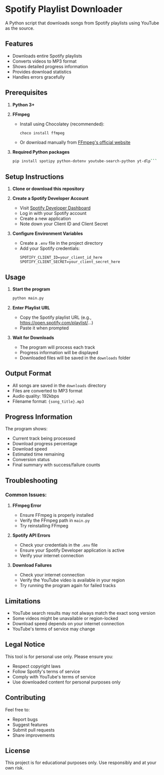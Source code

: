 # Spotify Playlist Downloader

A Python script that downloads songs from Spotify playlists using YouTube as the source.

## Features

- Downloads entire Spotify playlists
- Converts videos to MP3 format
- Shows detailed progress information
- Provides download statistics
- Handles errors gracefully

## Prerequisites

1. **Python 3+**
2. **FFmpeg**
   - Install using Chocolatey (recommended):
     ```bash
     choco install ffmpeg
     ```
   - Or download manually from [FFmpeg's official website](https://ffmpeg.org/download.html)

3. **Required Python packages**
   ```bash
   pip install spotipy python-dotenv youtube-search-python yt-dlp```

## Setup Instructions

1. **Clone or download this repository**

2. **Create a Spotify Developer Account**
   - Visit [Spotify Developer Dashboard](https://developer.spotify.com/dashboard)
   - Log in with your Spotify account
   - Create a new application
   - Note down your Client ID and Client Secret

3. **Configure Environment Variables**
   - Create a `.env` file in the project directory
   - Add your Spotify credentials:
     ```plaintext
     SPOTIFY_CLIENT_ID=your_client_id_here
     SPOTIFY_CLIENT_SECRET=your_client_secret_here
     ```

## Usage

1. **Start the program**
   ```bash
   python main.py
   ```

2. **Enter Playlist URL**
   - Copy the Spotify playlist URL (e.g., https://open.spotify.com/playlist/...)
   - Paste it when prompted

3. **Wait for Downloads**
   - The program will process each track
   - Progress information will be displayed
   - Downloaded files will be saved in the `downloads` folder

## Output Format

- All songs are saved in the `downloads` directory
- Files are converted to MP3 format
- Audio quality: 192kbps
- Filename format: `{song_title}.mp3`

## Progress Information

The program shows:
- Current track being processed
- Download progress percentage
- Download speed
- Estimated time remaining
- Conversion status
- Final summary with success/failure counts

## Troubleshooting

### Common Issues:

1. **FFmpeg Error**
   - Ensure FFmpeg is properly installed
   - Verify the FFmpeg path in `main.py`
   - Try reinstalling FFmpeg

2. **Spotify API Errors**
   - Check your credentials in the `.env` file
   - Ensure your Spotify Developer application is active
   - Verify your internet connection

3. **Download Failures**
   - Check your internet connection
   - Verify the YouTube video is available in your region
   - Try running the program again for failed tracks

## Limitations

- YouTube search results may not always match the exact song version
- Some videos might be unavailable or region-locked
- Download speed depends on your internet connection
- YouTube's terms of service may change

## Legal Notice

This tool is for personal use only. Please ensure you:
- Respect copyright laws
- Follow Spotify's terms of service
- Comply with YouTube's terms of service
- Use downloaded content for personal purposes only

## Contributing

Feel free to:
- Report bugs
- Suggest features
- Submit pull requests
- Share improvements

## License

This project is for educational purposes only. Use responsibly and at your own risk.
```